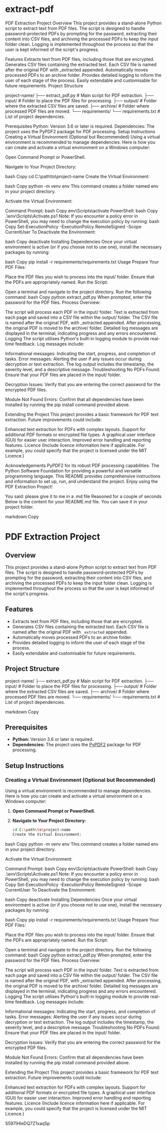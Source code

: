 # extract-pdf

PDF Extraction Project
Overview
This project provides a stand-alone Python script to extract text from PDF files. The script is designed to handle password-protected PDFs by prompting for the password, extracting their content into CSV files, and archiving the processed PDFs to keep the input folder clean. Logging is implemented throughout the process so that the user is kept informed of the script's progress.

Features
Extracts text from PDF files, including those that are encrypted.
Generates CSV files containing the extracted text. Each CSV file is named after the original PDF with \_extracted appended.
Automatically moves processed PDFs to an archive folder.
Provides detailed logging to inform the user of each stage of the process.
Easily extendable and customisable for future requirements.
Project Structure

project-name/
├── extract_pdf.py # Main script for PDF extraction.
├── input/ # Folder to place the PDF files for processing.
├── output/ # Folder where the extracted CSV files are saved.
├── archive/ # Folder where processed PDF files are moved.
└── requirements/
└── requirements.txt # List of project dependencies.

Prerequisites
Python: Version 3.6 or later is required.
Dependencies: The project uses the PyPDF2 package for PDF processing.
Setup Instructions
Creating a Virtual Environment (Optional but Recommended)
Using a virtual environment is recommended to manage dependencies. Here is how you can create and activate a virtual environment on a Windows computer:

Open Command Prompt or PowerShell.

Navigate to Your Project Directory:

bash
Copy
cd C:\path\to\project-name
Create the Virtual Environment:

bash
Copy
python -m venv env
This command creates a folder named env in your project directory.

Activate the Virtual Environment:

Command Prompt:
bash
Copy
env\Scripts\activate
PowerShell:
bash
Copy
.\env\Scripts\Activate.ps1
Note: If you encounter a policy error in PowerShell, you may need to change the execution policy by running:
bash
Copy
Set-ExecutionPolicy -ExecutionPolicy RemoteSigned -Scope CurrentUser
To Deactivate the Environment:

bash
Copy
deactivate
Installing Dependencies
Once your virtual environment is active (or if you choose not to use one), install the necessary packages by running:

bash
Copy
pip install -r requirements/requirements.txt
Usage
Prepare Your PDF Files:

Place the PDF files you wish to process into the input/ folder.
Ensure that the PDFs are appropriately named.
Run the Script:

Open a terminal and navigate to the project directory.
Run the following command:
bash
Copy
python extract_pdf.py
When prompted, enter the password for the PDF files.
Process Overview:

The script will process each PDF in the input/ folder.
Text is extracted from each page and saved into a CSV file within the output/ folder. The CSV file is named after the original PDF, with \_extracted appended.
After processing, the original PDF is moved to the archive/ folder.
Detailed log messages are displayed in the terminal, indicating progress and any errors encountered.
Logging
The script utilises Python's built-in logging module to provide real-time feedback. Log messages include:

Informational messages: Indicating the start, progress, and completion of tasks.
Error messages: Alerting the user if any issues occur during decryption or text extraction.
The log output includes the timestamp, the severity level, and a descriptive message.
Troubleshooting
No PDFs Found:
Ensure that your PDF files are placed in the input/ folder.

Decryption Issues:
Verify that you are entering the correct password for the encrypted PDF files.

Module Not Found Errors:
Confirm that all dependencies have been installed by running the pip install command provided above.

Extending the Project
This project provides a basic framework for PDF text extraction. Future improvements could include:

Enhanced text extraction for PDFs with complex layouts.
Support for additional PDF formats or encrypted file types.
A graphical user interface (GUI) for easier user interaction.
Improved error handling and reporting features.
Licence
(Include licence information here if applicable. For example, you could specify that the project is licensed under the MIT Licence.)

Acknowledgements
PyPDF2 for its robust PDF processing capabilities.
The Python Software Foundation for providing a powerful and versatile programming language.
This README provides comprehensive instructions and information to set up, run, and understand the project. Enjoy using the PDF Extraction Project!

You said:
please give it to me in a .md file
Reasoned for a couple of seconds
Below is the content for your README.md file. You can save it in your project folder.

markdown
Copy

# PDF Extraction Project

## Overview

This project provides a stand-alone Python script to extract text from PDF files. The script is designed to handle password-protected PDFs by prompting for the password, extracting their content into CSV files, and archiving the processed PDFs to keep the input folder clean. Logging is implemented throughout the process so that the user is kept informed of the script's progress.

## Features

- Extracts text from PDF files, including those that are encrypted.
- Generates CSV files containing the extracted text. Each CSV file is named after the original PDF with `_extracted` appended.
- Automatically moves processed PDFs to an archive folder.
- Provides detailed logging to inform the user of each stage of the process.
- Easily extendable and customisable for future requirements.

## Project Structure

project-name/ ├── extract_pdf.py # Main script for PDF extraction. ├── input/ # Folder to place the PDF files for processing. ├── output/ # Folder where the extracted CSV files are saved. ├── archive/ # Folder where processed PDF files are moved. └── requirements/ └── requirements.txt # List of project dependencies.

markdown
Copy

## Prerequisites

- **Python:** Version 3.6 or later is required.
- **Dependencies:** The project uses the [PyPDF2](https://pypi.org/project/PyPDF2/) package for PDF processing.

## Setup Instructions

### Creating a Virtual Environment (Optional but Recommended)

Using a virtual environment is recommended to manage dependencies. Here is how you can create and activate a virtual environment on a Windows computer:

1. **Open Command Prompt or PowerShell.**

2. **Navigate to Your Project Directory:**
   ```bash
   cd C:\path\to\project-name
   Create the Virtual Environment:
   ```

bash
Copy
python -m venv env
This command creates a folder named env in your project directory.

Activate the Virtual Environment:

Command Prompt:
bash
Copy
env\Scripts\activate
PowerShell:
bash
Copy
.\env\Scripts\Activate.ps1
Note: If you encounter a policy error in PowerShell, you may need to change the execution policy by running:
bash
Copy
Set-ExecutionPolicy -ExecutionPolicy RemoteSigned -Scope CurrentUser
To Deactivate the Environment:

bash
Copy
deactivate
Installing Dependencies
Once your virtual environment is active (or if you choose not to use one), install the necessary packages by running:

bash
Copy
pip install -r requirements/requirements.txt
Usage
Prepare Your PDF Files:

Place the PDF files you wish to process into the input/ folder.
Ensure that the PDFs are appropriately named.
Run the Script:

Open a terminal and navigate to the project directory.
Run the following command:
bash
Copy
python extract_pdf.py
When prompted, enter the password for the PDF files.
Process Overview:

The script will process each PDF in the input/ folder.
Text is extracted from each page and saved into a CSV file within the output/ folder. The CSV file is named after the original PDF, with \_extracted appended.
After processing, the original PDF is moved to the archive/ folder.
Detailed log messages are displayed in the terminal, indicating progress and any errors encountered.
Logging
The script utilises Python's built-in logging module to provide real-time feedback. Log messages include:

Informational messages: Indicating the start, progress, and completion of tasks.
Error messages: Alerting the user if any issues occur during decryption or text extraction.
The log output includes the timestamp, the severity level, and a descriptive message.
Troubleshooting
No PDFs Found:
Ensure that your PDF files are placed in the input/ folder.

Decryption Issues:
Verify that you are entering the correct password for the encrypted PDF files.

Module Not Found Errors:
Confirm that all dependencies have been installed by running the pip install command provided above.

Extending the Project
This project provides a basic framework for PDF text extraction. Future improvements could include:

Enhanced text extraction for PDFs with complex layouts.
Support for additional PDF formats or encrypted file types.
A graphical user interface (GUI) for easier user interaction.
Improved error handling and reporting features.
Licence
(Include licence information here if applicable. For example, you could specify that the project is licensed under the MIT Licence.)

S597IHleDQ7Z1xaq5p
